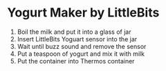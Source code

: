 # Yogurt Maker by LittleBits

1. Boil the milk and put it into a glass of jar
2. Insert LittleBits Yoguart sensor into the jar
3. Wait until buzz sound and remove the sensor
4. Put a teaspoon of yogurt and mix it with milk
5. Put the container into Thermos container

